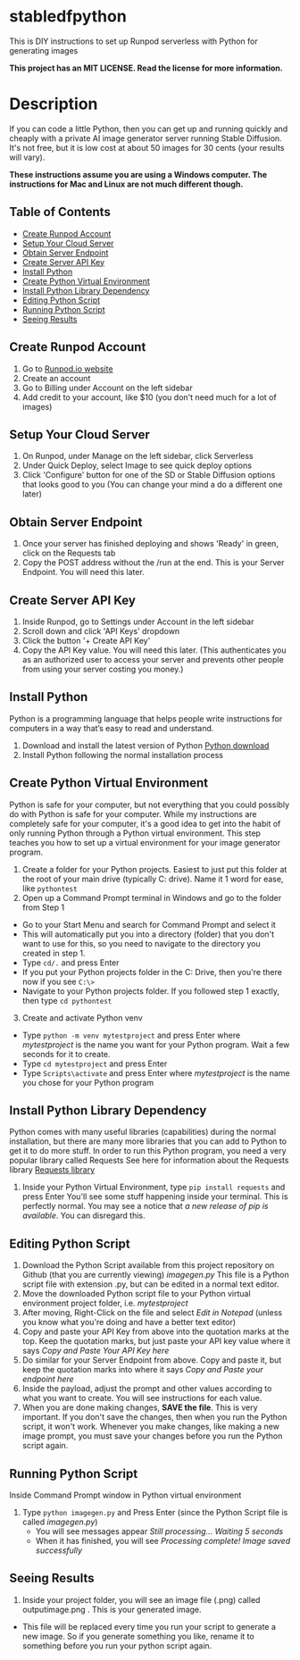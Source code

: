 # stabledfpython
This is DIY instructions to set up Runpod serverless with Python for generating images

**This project has an MIT LICENSE. Read the license for more information.**

# Description
If you can code a little Python, then you can get up and running quickly and cheaply with a private AI image generator server running Stable Diffusion. It's not free, but it is low cost at about 50 images for 30 cents (your results will vary).

**These instructions assume you are using a Windows computer. The instructions for Mac and Linux are not much different though.**

## Table of Contents
- [Create Runpod Account](https://github.com/hexabethimal/stabledfpython/#create-runpod-account)
- [Setup Your Cloud Server](https://github.com/hexabethimal/stabledfpython/#setup-your-cloud-server)
- [Obtain Server Endpoint](https://github.com/hexabethimal/stabledfpython/#obtain-server-endpoint)
- [Create Server API Key](https://github.com/hexabethimal/stabledfpython/#create-server-api-key)
- [Install Python](https://github.com/hexabethimal/stabledfpython/#install-python)
- [Create Python Virtual Environment](https://github.com/hexabethimal/stabledfpython/#create-python-virtual-environment)
- [Install Python Library Dependency](https://github.com/hexabethimal/stabledfpython/#install-python-library-dependency)
- [Editing Python Script](https://github.com/hexabethimal/stabledfpython/#editing-python-script)
- [Running Python Script](https://github.com/hexabethimal/stabledfpython/#running-python-script)
- [Seeing Results](https://github.com/hexabethimal/stabledfpython/#seeing-results)

## Create Runpod Account
1. Go to [Runpod.io website](https://www.runpod.io)
2. Create an account
3. Go to Billing under Account on the left sidebar
4. Add credit to your account, like $10 (you don't need much for a lot of images)

## Setup Your Cloud Server
1. On Runpod, under Manage on the left sidebar, click Serverless
2. Under Quick Deploy, select Image to see quick deploy options
3. Click 'Configure' button for one of the SD or Stable Diffusion options that looks good to you (You can change your mind a do a different one later)

## Obtain Server Endpoint
1. Once your server has finished deploying and shows 'Ready' in green, click on the Requests tab
2. Copy the POST address without the /run at the end. This is your Server Endpoint. You will need this later.

## Create Server API Key
1. Inside Runpod, go to Settings under Account in the left sidebar
2. Scroll down and click 'API Keys' dropdown
3. Click the button '+ Create API Key'
4. Copy the API Key value. You will need this later. (This authenticates you as an authorized user to access your server and prevents other people from using your server costing you money.)

## Install Python
Python is a programming language that helps people write instructions for computers in a way that’s easy to read and understand.
1. Download and install the latest version of Python [Python download](https://www.python.org/downloads/)
2. Install Python following the normal installation process

## Create Python Virtual Environment
Python is safe for your computer, but not everything that you could possibly do with Python is safe for your computer. While my instructions are completely safe for your computer, it's a good idea to get into the habit of only running Python through a Python virtual environment. This step teaches you how to set up a virtual environment for your image generator program.
1. Create a folder for your Python projects. Easiest to just put this folder at the root of your main drive (typically C: drive). Name it 1 word for ease, like `pythontest`
2. Open up a Command Prompt terminal in Windows and go to the folder from Step 1
  - Go to your Start Menu and search for Command Prompt and select it
  - This will automatically put you into a directory (folder) that you don't want to use for this, so you need to navigate to the directory you created in step 1.
  - Type `cd/.` and press Enter
  - If you put your Python projects folder in the C: Drive, then you're there now if you see `C:\>`
  - Navigate to your Python projects folder. If you followed step 1 exactly, then type  `cd pythontest`
3. Create and activate Python venv
  - Type `python -m venv mytestproject` and press Enter where *mytestproject* is the name you want for your Python program. Wait a few seconds for it to create.
  - Type `cd mytestproject` and press Enter
  - Type `Scripts\activate` and press Enter where *mytestproject* is the name you chose for your Python program 

## Install Python Library Dependency
Python comes with many useful libraries (capabilities) during the normal installation, but there are many more libraries that you can add to Python to get it to do more stuff. In order to run this Python program, you need a very popular library called Requests
See here for information about the Requests library [Requests library](https://pypi.org/project/requests/)
1. Inside your Python Virtual Environment, type `pip install requests` and press Enter
You'll see some stuff happening inside your terminal. This is perfectly normal.
You may see a notice that *a new release of pip is available*. You can disregard this.

## Editing Python Script
1. Download the Python Script available from this project repository on Github (that you are currently viewing) *imagegen.py*
This file is a Python script file with extension .py, but can be edited in a normal text editor.
2. Move the downloaded Python script file to your Python virtual environment project folder, i.e. *mytestproject*
3. After moving, Right-Click on the file and select *Edit in Notepad* (unless you know what you're doing and have a better text editor)
4. Copy and paste your API Key from above into the quotation marks at the top. Keep the quotation marks, but just paste your API key value where it says *Copy and Paste Your API Key here*
5. Do similar for your Server Endpoint from above. Copy and paste it, but keep the quotation marks into where it says *Copy and Paste your endpoint here*
6. Inside the payload, adjust the prompt and other values according to what you want to create. You will see instructions for each value.
7. When you are done making changes, **SAVE the file**. This is very important. If you don't save the changes, then when you run the Python script, it won't work. Whenever you make changes, like making a new image prompt, you must save your changes before you run the Python script again.

## Running Python Script
Inside Command Prompt window in Python virtual environment
1. Type `python imagegen.py` and Press Enter (since the Python Script file is called *imagegen.py*)
   - You will see messages appear *Still processing... Waiting 5 seconds*
   - When it has finished, you will see *Processing complete! Image saved successfully*

## Seeing Results
1. Inside your project folder, you will see an image file (.png) called outputimage.png . This is your generated image.
  - This file will be replaced every time you run your script to generate a new image. So if you generate something you like, rename it to something before you run your python script again.

